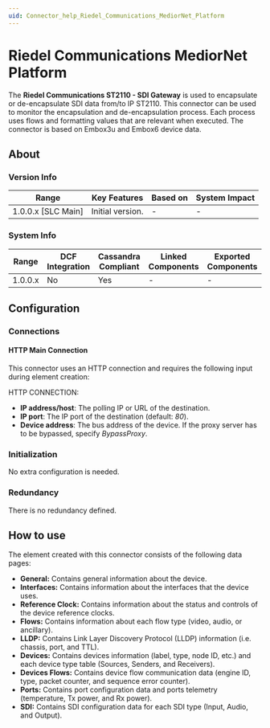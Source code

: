 ```yaml
---
uid: Connector_help_Riedel_Communications_MediorNet_Platform
---
```


# Riedel Communications MediorNet Platform

The **Riedel Communications ST2110 - SDI Gateway** is used to encapsulate or de-encapsulate SDI data from/to IP ST2110. This connector can be used to monitor the encapsulation and de-encapsulation process. Each process uses flows and formatting values that are relevant when executed. The connector is based on Embox3u and Embox6 device data.

## About

### Version Info

| Range                | Key Features     | Based on     | System Impact     |
|----------------------|------------------|--------------|-------------------|
| 1.0.0.x [SLC Main]   | Initial version. | -            | -                 |

### System Info

| Range     | DCF Integration     | Cassandra Compliant     | Linked Components     | Exported Components     |
|-----------|---------------------|-------------------------|-----------------------|-------------------------|
| 1.0.0.x   | No                  | Yes                     | -                     | -                       |

## Configuration

### Connections

#### HTTP Main Connection

This connector uses an HTTP connection and requires the following input during element creation:

HTTP CONNECTION:

- **IP address/host**: The polling IP or URL of the destination.
- **IP port**: The IP port of the destination (default: *80*).
- **Device address**: The bus address of the device. If the proxy server has to be bypassed, specify *BypassProxy*.

### Initialization

No extra configuration is needed.

### Redundancy

There is no redundancy defined.

## How to use

The element created with this connector consists of the following data pages:

- **General:** Contains general information about the device.
- **Interfaces:** Contains information about the interfaces that the device uses.
- **Reference Clock:** Contains information about the status and controls of the device reference clocks.
- **Flows:** Contains information about each flow type (video, audio, or ancillary).
- **LLDP:** Contains Link Layer Discovery Protocol (LLDP) information (i.e. chassis, port, and TTL).
- **Devices:** Contains devices information (label, type, node ID, etc.) and each device type table (Sources, Senders, and Receivers).
- **Devices Flows:** Contains device flow communication data (engine ID, type, packet counter, and sequence error counter).
- **Ports:** Contains port configuration data and ports telemetry (temperature, Tx power, and Rx power).
- **SDI:** Contains SDI configuration data for each SDI type (Input, Audio, and Output).
